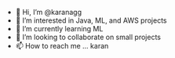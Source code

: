 - 👋 Hi, I’m @karanagg
- 👀 I’m interested in Java, ML, and AWS projects
- 🌱 I’m currently learning ML
- 💞️ I’m looking to collaborate on small projects
- 📫 How to reach me ... karan

<!---
karanagg/karanagg is a ✨ special ✨ repository because its `README.md` (this file) appears on your GitHub profile.
You can click the Preview link to take a look at your changes.
--->
